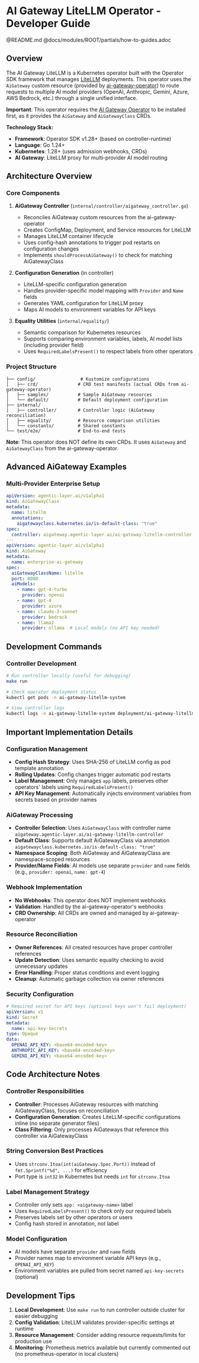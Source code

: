 # AI Gateway LiteLLM Operator - Developer Guide

@README.md
@docs/modules/ROOT/partials/how-to-guides.adoc

## Overview

The AI Gateway LiteLLM is a Kubernetes operator built with the Operator SDK framework that manages [LiteLLM](https://www.litellm.ai/) deployments. This operator uses the `AiGateway` custom resource (provided by [ai-gateway-operator](https://github.com/agentic-layer/ai-gateway-operator)) to route requests to multiple AI model providers (OpenAI, Anthropic, Gemini, Azure, AWS Bedrock, etc.) through a single unified interface.

**Important**: This operator requires the [AI Gateway Operator](https://github.com/agentic-layer/ai-gateway-operator) to be installed first, as it provides the `AiGateway` and `AiGatewayClass` CRDs.

**Technology Stack:**
- **Framework**: Operator SDK v1.28+ (based on controller-runtime)
- **Language**: Go 1.24+
- **Kubernetes**: 1.28+ (uses admission webhooks, CRDs)
- **AI Gateway**: LiteLLM proxy for multi-provider AI model routing

## Architecture Overview

### Core Components

1. **AiGateway Controller** (`internal/controller/aigateway_controller.go`)
   - Reconciles AiGateway custom resources from the ai-gateway-operator
   - Creates ConfigMap, Deployment, and Service resources for LiteLLM
   - Manages LiteLLM container lifecycle
   - Uses config-hash annotations to trigger pod restarts on configuration changes
   - Implements `shouldProcessAiGateway()` to check for matching AiGatewayClass

2. **Configuration Generation** (in controller)
   - LiteLLM-specific configuration generation
   - Handles provider-specific model mapping with `Provider` and `Name` fields
   - Generates YAML configuration for LiteLLM proxy
   - Maps AI models to environment variables for API keys

3. **Equality Utilities** (`internal/equality/`)
   - Semantic comparison for Kubernetes resources
   - Supports comparing environment variables, labels, AI model lists (including provider field)
   - Uses `RequiredLabelsPresent()` to respect labels from other operators

### Project Structure
```
├── config/                 # Kustomize configurations
│   ├── crd/               # CRD test manifests (actual CRDs from ai-gateway-operator)
│   ├── samples/           # Sample AiGateway resources
│   └── default/           # Default deployment configuration
├── internal/
│   ├── controller/        # Controller logic (AiGateway reconciliation)
│   ├── equality/          # Resource comparison utilities
│   └── constants/         # Shared constants
└── test/e2e/              # End-to-end tests
```

**Note**: This operator does NOT define its own CRDs. It uses `AiGateway` and `AiGatewayClass` from the ai-gateway-operator.

## Advanced AiGateway Examples

### Multi-Provider Enterprise Setup
```yaml
apiVersion: agentic-layer.ai/v1alpha1
kind: AiGatewayClass
metadata:
  name: litellm
  annotations:
    aigatewayclass.kubernetes.io/is-default-class: "true"
spec:
  controller: aigateway.agentic-layer.ai/ai-gateway-litellm-controller
---
apiVersion: agentic-layer.ai/v1alpha1
kind: AiGateway
metadata:
  name: enterprise-ai-gateway
spec:
  aiGatewayClassName: litellm
  port: 8080
  aiModels:
    - name: gpt-4-turbo
      provider: openai
    - name: gpt-4
      provider: azure
    - name: claude-3-sonnet
      provider: bedrock
    - name: llama2
      provider: ollama  # Local models (no API key needed)
```

## Development Commands

### Controller Development
```bash
# Run controller locally (useful for debugging)
make run

# Check operator deployment status
kubectl get pods -n ai-gateway-litellm-system

# View controller logs
kubectl logs -n ai-gateway-litellm-system deployment/ai-gateway-litellm-controller-manager -f
```

## Important Implementation Details

### Configuration Management
- **Config Hash Strategy**: Uses SHA-256 of LiteLLM config as pod template annotation
- **Rolling Updates**: Config changes trigger automatic pod restarts
- **Label Management**: Only manages `app` labels, preserves other operators' labels using `RequiredLabelsPresent()`
- **API Key Management**: Automatically injects environment variables from secrets based on provider names

### AiGateway Processing
- **Controller Selection**: Uses `AiGatewayClass` with controller name `aigateway.agentic-layer.ai/ai-gateway-litellm-controller`
- **Default Class**: Supports default AiGatewayClass via annotation `aigatewayclass.kubernetes.io/is-default-class: "true"`
- **Namespace Scoping**: Both AiGateway and AiGatewayClass are namespace-scoped resources
- **Provider/Name Fields**: AI models use separate `provider` and `name` fields (e.g., `provider: openai`, `name: gpt-4`)

### Webhook Implementation
- **No Webhooks**: This operator does NOT implement webhooks
- **Validation**: Handled by the ai-gateway-operator's webhooks
- **CRD Ownership**: All CRDs are owned and managed by ai-gateway-operator

### Resource Reconciliation
- **Owner References**: All created resources have proper controller references
- **Update Detection**: Uses semantic equality checking to avoid unnecessary updates
- **Error Handling**: Proper status conditions and event logging
- **Cleanup**: Automatic garbage collection via owner references

### Security Configuration
```yaml
# Required secret for API keys (optional keys won't fail deployment)
apiVersion: v1
kind: Secret
metadata:
  name: api-key-secrets
type: Opaque
data:
  OPENAI_API_KEY: <base64-encoded-key>
  ANTHROPIC_API_KEY: <base64-encoded-key>
  GEMINI_API_KEY: <base64-encoded-key>
```

## Code Architecture Notes

### Controller Responsibilities
- **Controller**: Processes AiGateway resources with matching AiGatewayClass, focuses on reconciliation
- **Configuration Generation**: Creates LiteLLM-specific configurations inline (no separate generator files)
- **Class Filtering**: Only processes AiGateways that reference this controller via AiGatewayClass

### String Conversion Best Practices
- Uses `strconv.Itoa(int(aiGateway.Spec.Port))` instead of `fmt.Sprintf("%d", ...)` for efficiency
- Port type is `int32` in Kubernetes but needs `int` for `strconv.Itoa`

### Label Management Strategy
- Controller only sets `app: <aigateway-name>` label
- Uses `RequiredLabelsPresent()` to check only our required labels
- Preserves labels set by other operators or users
- Config hash stored in annotation, not label

### Model Configuration
- AI models have separate `provider` and `name` fields
- Provider names map to environment variable API keys (e.g., `OPENAI_API_KEY`)
- Environment variables are pulled from secret named `api-key-secrets` (optional)

## Development Tips

1. **Local Development**: Use `make run` to run controller outside cluster for easier debugging
2. **Config Validation**: LiteLLM validates provider-specific settings at runtime
3. **Resource Management**: Consider adding resource requests/limits for production use
4. **Monitoring**: Prometheus metrics available but currently commented out (no prometheus-operator in local clusters)